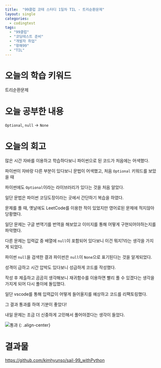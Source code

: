 ```yaml
---
title:  "99클럽 코테 스터디 1일차 TIL - 트리순환문제"
layout: single
categories:
  - codingtest
tags:
  - "99클럽"
  - "코딩테스트 준비"
  - "개발자 취업"
  - "항해99"
  - "TIL"
---
```


# 오늘의 학습 키워드 
트리순환문제

# 오늘 공부한 내용
`Optional`, `null` -> `None`

# 오늘의 회고
많은 시간 자바를 이용하고 학습하다보니 파이썬으로 된 코드가 처음에는 어색했다.

파이썬이 자바랑 다른 부분이 있다보니 문법이 어색했고, 처음 `Optional` 키워드를 보았을 때

파이썬에도 `Optional`이라는 라이브러리가 있다는 것을 처음 알았다.

일단 문법은 파이썬 코딩도장이라는 곳에서 간단하기 복습을 하였다.

문제를 풀 때, 옛날에도 LeetCode를 이용한 적이 있었지만 영어로된 문제에 적지않아 당황했다.

일단 문제는 구글 번역기를 번역을 해보았고 이미지를 통해 어떻게 구현되어야하는지를 파악했다.

다른 문제는 입력값 중 배열에 `null`이 포함되어 있다보니 이건 뭐지?라는 생각을 가지게 되었다.

파이썬 `null`을 검색한 결과 파이썬은 `null`이 `None`으로 표기된다는 것을 알게되었다.

성격이 급하고 시간 압박도 있다보니 성급하게 코드를 작성했다.

작성 후 제출하고 곰곰히 생각해보니 재귀함수를 이용하면 빨리 풀 수 있겠다는 생각을 가지게 되어 다시 풀이에 돌입했다.

일단 vscode를 통해 입력값이 어떻게 들어올지를 예상하고 코드를 리팩토링했다.

그 결과 통과를 하여 기분이 좋았다!

내일 문제는 조금 더 신중하게 고민해서 풀어야겠다는 생각이 들었다.

![통과](https://github.com/kimhyunso/kimhyunso.github.io/assets/87798982/b5b28315-4856-4e62-b70b-96c9b992ea33)
{: .align-center}

# 결과물
https://github.com/kimhyunso/sail-99_withPython












